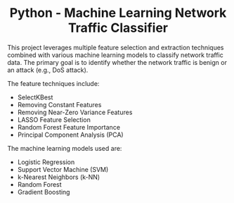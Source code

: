 <h1 align=center>Python - Machine Learning Network Traffic Classifier</h1>

This project leverages multiple feature selection and extraction techniques combined with various 
machine learning models to classify network traffic data. The primary goal is to identify whether 
the network traffic is benign or an attack (e.g., DoS attack). 

The feature techniques include:

- SelectKBest
- Removing Constant Features
- Removing Near-Zero Variance Features
- LASSO Feature Selection
- Random Forest Feature Importance
- Principal Component Analysis (PCA)

The machine learning models used are:

- Logistic Regression
- Support Vector Machine (SVM)
- k-Nearest Neighbors (k-NN)
- Random Forest
- Gradient Boosting
